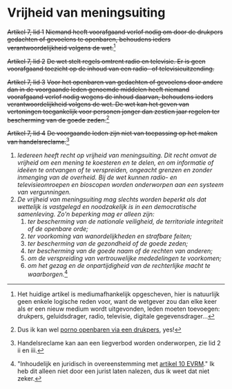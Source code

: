 # Vrijheid van meningsuiting
~~Artikel 7, lid 1~~
~~Niemand heeft voorafgaand verlof nodig om door de drukpers gedachten of gevoelens te openbaren, behoudens ieders verantwoordelijkheid volgens de wet.~~[^1]

~~Artikel 7, lid 2~~
~~De wet stelt regels omtrent radio en televisie. Er is geen voorafgaand toezicht op de inhoud van een radio- of televisieuitzending.~~

~~Artikel 7, lid 3~~
~~Voor het openbaren van gedachten of gevoelens door andere dan in de voorgaande leden genoemde middelen heeft niemand voorafgaand verlof nodig wegens de inhoud daarvan, behoudens ieders verantwoordelijkheid volgens de wet. De wet kan het geven van vertoningen toegankelijk voor personen jonger dan zestien jaar regelen ter bescherming van de goede zeden.~~[^2]

~~Artikel 7, lid 4~~
~~De voorgaande leden zijn niet van toepassing op het maken van handelsreclame.~~[^3]

1. *Iedereen heeft recht op vrijheid van meningsuiting. Dit recht omvat de vrijheid om een mening te koesteren en te delen, en om informatie of ideëen te ontvangen of te verspreiden, ongeacht grenzen en zonder inmenging van de overheid.*
   *Bij de wet kunnen radio- en televisieomroepen en bioscopen worden onderworpen aan een systeem van vergunningen.*
2. *De vrijheid van meningsuiting mag slechts worden beperkt als dat wettelijk is vastgelegd en noodzakelijk is in een democratische samenleving. Zo'n beperking mag er alleen zijn:*
   1. *ter bescherming van de nationale veiligheid, de territoriale integriteit of de openbare orde;*
   2. *ter voorkoming van wanordelijkheden en strafbare feiten;*
   3. *ter bescherming van de gezondheid of de goede zeden;*
   4. *ter bescherming van de goede naam of de rechten van anderen;*
   5. *om de verspreiding van vertrouwelijke mededelingen te voorkomen;*
   6. *om het gezag en de onpartijdigheid van de rechterlijke macht te waarborgen.*[^4]

[^1]: Het huidige artikel is mediumafhankelijk opgescheven, hier is natuurlijk geen enkele logische reden voor, want de wetgever zou dan elke keer als er een nieuw medium wordt uitgevonden, leden moeten toevoegen: drukpers, geluidsdrager, radio, televisie, digitale gegevensdrager…
[^2]: Dus ik kan wel [porno openbaren via een drukpers](https://www.youtube.com/watch?v=Fvk9-9H2KbE&list=PLkpmyFy3uw_rmtiwizvpsCdaBeG9r88TU&index=9), yes!
[^3]: Handelsreclame kan aan een liegverbod worden onderworpen, zie lid 2 ii en iii.
[^4]: "Inhoudelijk en juridisch in overeenstemming met [artikel 10 EVRM](https://wetten.overheid.nl/BWBV0001000/2010-06-10#Verdrag_2_Verdragtekst_TiteldeelI_Artikel10)." Ik heb dit alleen niet door een jurist laten nalezen, dus ik weet dat niet zeker.
